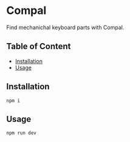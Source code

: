 # Compal

Find mechanichal keyboard parts with Compal.

## Table of Content

- [Installation](#installation)
- [Usage](#usage)

## Installation

`npm i`

## Usage

`npm run dev`

